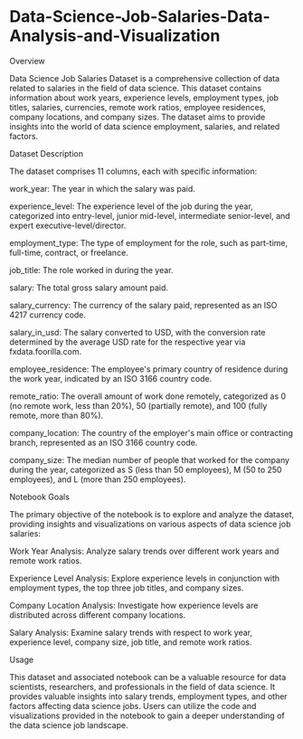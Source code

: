 # Data-Science-Job-Salaries-Data-Analysis-and-Visualization

Overview

Data Science Job Salaries Dataset is a comprehensive collection of data related to salaries in the field of data science. This dataset contains information about work years, experience levels, employment types, job titles, salaries, currencies, remote work ratios, employee residences, company locations, and company sizes. The dataset aims to provide insights into the world of data science employment, salaries, and related factors.

Dataset Description

The dataset comprises 11 columns, each with specific information:

work_year: The year in which the salary was paid.

experience_level: The experience level of the job during the year, categorized into entry-level, junior mid-level, intermediate senior-level, and expert executive-level/director.

employment_type: The type of employment for the role, such as part-time, full-time, contract, or freelance.

job_title: The role worked in during the year.

salary: The total gross salary amount paid.

salary_currency: The currency of the salary paid, represented as an ISO 4217 currency code.

salary_in_usd: The salary converted to USD, with the conversion rate determined by the average USD rate for the respective year via fxdata.foorilla.com.

employee_residence: The employee's primary country of residence during the work year, indicated by an ISO 3166 country code.

remote_ratio: The overall amount of work done remotely, categorized as 0 (no remote work, less than 20%), 50 (partially remote), and 100 (fully remote, more than 80%).

company_location: The country of the employer's main office or contracting branch, represented as an ISO 3166 country code.

company_size: The median number of people that worked for the company during the year, categorized as S (less than 50 employees), M (50 to 250 employees), and L (more than 250 employees).

Notebook Goals

The primary objective of the notebook is to explore and analyze the dataset, providing insights and visualizations on various aspects of data science job salaries:

Work Year Analysis: Analyze salary trends over different work years and remote work ratios.

Experience Level Analysis: Explore experience levels in conjunction with employment types, the top three job titles, and company sizes.

Company Location Analysis: Investigate how experience levels are distributed across different company locations.

Salary Analysis: Examine salary trends with respect to work year, experience level, company size, job title, and remote work ratios.

Usage

This dataset and associated notebook can be a valuable resource for data scientists, researchers, and professionals in the field of data science. It provides valuable insights into salary trends, employment types, and other factors affecting data science jobs. Users can utilize the code and visualizations provided in the notebook to gain a deeper understanding of the data science job landscape.
